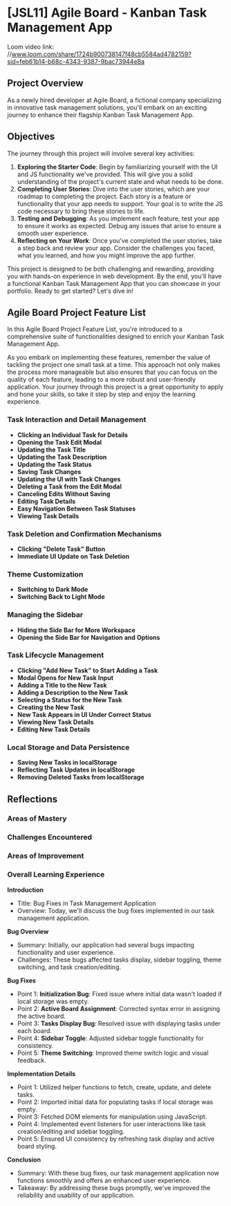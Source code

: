 # [JSL11] Agile Board - Kanban Task Management App

Loom video link: //www.loom.com/share/1724b900738147f48cb5584ad4782159?sid=feb61b14-b68c-4343-9387-9bac73944e8a

## Project Overview

As a newly hired developer at Agile Board, a fictional company specializing in innovative task management solutions, you'll embark on an exciting journey to enhance their flagship Kanban Task Management App.

## Objectives

The journey through this project will involve several key activities:

1. **Exploring the Starter Code**: Begin by familiarizing yourself with the UI and JS functionality we've provided. This will give you a solid understanding of the project's current state and what needs to be done.
2. **Completing User Stories**: Dive into the user stories, which are your roadmap to completing the project. Each story is a feature or functionality that your app needs to support. Your goal is to write the JS code necessary to bring these stories to life.
3. **Testing and Debugging**: As you implement each feature, test your app to ensure it works as expected. Debug any issues that arise to ensure a smooth user experience.
4. **Reflecting on Your Work**: Once you've completed the user stories, take a step back and review your app. Consider the challenges you faced, what you learned, and how you might improve the app further.

This project is designed to be both challenging and rewarding, providing you with hands-on experience in web development. By the end, you'll have a functional Kanban Task Management App that you can showcase in your portfolio. Ready to get started? Let's dive in!

## Agile Board Project Feature List

In this Agile Board Project Feature List, you're introduced to a comprehensive suite of functionalities designed to enrich your Kanban Task Management App.

As you embark on implementing these features, remember the value of tackling the project one small task at a time. This approach not only makes the process more manageable but also ensures that you can focus on the quality of each feature, leading to a more robust and user-friendly application. Your journey through this project is a great opportunity to apply and hone your skills, so take it step by step and enjoy the learning experience.

### Task Interaction and Detail Management

- **Clicking an Individual Task for Details**
- **Opening the Task Edit Modal**
- **Updating the Task Title**
- **Updating the Task Description**
- **Updating the Task Status**
- **Saving Task Changes**
- **Updating the UI with Task Changes**
- **Deleting a Task from the Edit Modal**
- **Canceling Edits Without Saving**
- **Editing Task Details**
- **Easy Navigation Between Task Statuses**
- **Viewing Task Details**

### Task Deletion and Confirmation Mechanisms

- **Clicking "Delete Task" Button**
- **Immediate UI Update on Task Deletion**

### Theme Customization

- **Switching to Dark Mode**
- **Switching Back to Light Mode**

### Managing the Sidebar

- **Hiding the Side Bar for More Workspace**
- **Opening the Side Bar for Navigation and Options**

### Task Lifecycle Management

- **Clicking "Add New Task" to Start Adding a Task**
- **Modal Opens for New Task Input**
- **Adding a Title to the New Task**
- **Adding a Description to the New Task**
- **Selecting a Status for the New Task**
- **Creating the New Task**
- **New Task Appears in UI Under Correct Status**
- **Viewing New Task Details**
- **Editing New Task Details**

### Local Storage and Data Persistence

- **Saving New Tasks in localStorage**
- **Reflecting Task Updates in localStorage**
- **Removing Deleted Tasks from localStorage**

## Reflections

### Areas of Mastery

### Challenges Encountered

### Areas of Improvement

### Overall Learning Experience

**Introduction**

- Title: Bug Fixes in Task Management Application
- Overview: Today, we'll discuss the bug fixes implemented in our task management application.

**Bug Overview**

- Summary: Initially, our application had several bugs impacting functionality and user experience.
- Challenges: These bugs affected tasks display, sidebar toggling, theme switching, and task creation/editing.

**Bug Fixes**

- Point 1: **Initialization Bug**: Fixed issue where initial data wasn't loaded if local storage was empty.
- Point 2: **Active Board Assignment**: Corrected syntax error in assigning the active board.
- Point 3: **Tasks Display Bug**: Resolved issue with displaying tasks under each board.
- Point 4: **Sidebar Toggle**: Adjusted sidebar toggle functionality for consistency.
- Point 5: **Theme Switching**: Improved theme switch logic and visual feedback.

**Implementation Details**

- Point 1: Utilized helper functions to fetch, create, update, and delete tasks.
- Point 2: Imported initial data for populating tasks if local storage was empty.
- Point 3: Fetched DOM elements for manipulation using JavaScript.
- Point 4: Implemented event listeners for user interactions like task creation/editing and sidebar toggling.
- Point 5: Ensured UI consistency by refreshing task display and active board styling.

**Conclusion**

- Summary: With these bug fixes, our task management application now functions smoothly and offers an enhanced user experience.
- Takeaway: By addressing these bugs promptly, we've improved the reliability and usability of our application.
